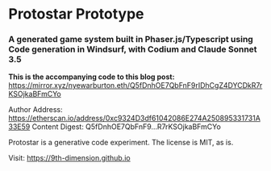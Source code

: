 # Protostar Prototype
### A generated game system built in Phaser.js/Typescript using Code generation in Windsurf, with Codium and Claude Sonnet 3.5

**This is the accompanying code to this blog post:**
https://mirror.xyz/nyewarburton.eth/Q5fDnhOE7QbFnF9rIDhCgZ4DYCDkR7rKSOjkaBFmCYo

Author Address: https://etherscan.io/address/0xc9324D3df61042086E274A250895331731A33E59
Content Digest: Q5fDnhOE7QbFnF9…R7rKSOjkaBFmCYo

Protostar is a generative code experiment. The license is MIT, as is. 

Visit: https://9th-dimension.github.io

